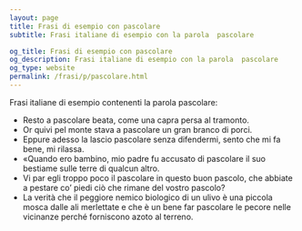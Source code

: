 ```yaml
---
layout: page
title: Frasi di esempio con pascolare 
subtitle: Frasi italiane di esempio con la parola  pascolare

og_title: Frasi di esempio con pascolare 
og_description: Frasi italiane di esempio con la parola  pascolare
og_type: website
permalink: /frasi/p/pascolare.html
---
```


Frasi italiane di esempio contenenti la parola pascolare:


- Resto a pascolare beata, come una capra persa al tramonto.
- Or quivi pel monte stava a pascolare un gran branco di porci.
- Eppure adesso la lascio pascolare senza difendermi, sento che mi fa bene, mi rilassa.
- «Quando ero bambino, mio padre fu accusato di pascolare il suo bestiame sulle terre di qualcun altro.
- Vi par egli troppo poco il pascolare in questo buon pascolo, che abbiate a pestare co’ piedi ciò che rimane del vostro pascolo?
- La verità che il peggiore nemico biologico di un ulivo è una piccola mosca dalle ali merlettate e che è un bene far pascolare le pecore nelle vicinanze perché forniscono azoto al terreno.
